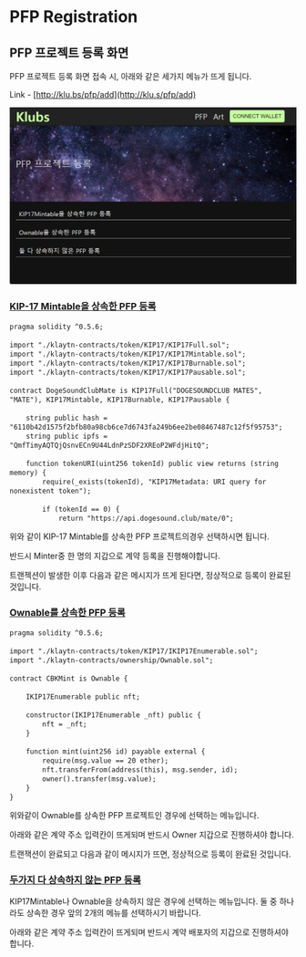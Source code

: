 # PFP Registration

## **PFP 프로젝트 등록 화면**

PFP 프로젝트 등록 화면 접속 시, 아래와 같은 세가지 메뉴가 뜨게 됩니다.

Link - [http://klu.bs/pfp/add](http://klu.s/pfp/add)

![Klubs PFP Registration Main Page](../.gitbook/assets/17L56Ok2S28Si-HmyqcjWQw.png)

### **[KIP-17 Mintable을 상속한 PFP 등록](https://klu.bs/pfp/add-by-minter)**
```
pragma solidity ^0.5.6;

import "./klaytn-contracts/token/KIP17/KIP17Full.sol";
import "./klaytn-contracts/token/KIP17/KIP17Mintable.sol";
import "./klaytn-contracts/token/KIP17/KIP17Burnable.sol";
import "./klaytn-contracts/token/KIP17/KIP17Pausable.sol";

contract DogeSoundClubMate is KIP17Full("DOGESOUNDCLUB MATES", "MATE"), KIP17Mintable, KIP17Burnable, KIP17Pausable {

    string public hash = "6110b42d1575f2bfb80a98cb6ce7d6743fa249b6ee2be08467487c12f5f95753";
    string public ipfs = "QmfTimyAQTQjQsnvECn9U44LdnPzSDF2XREoP2WFdjHitQ";

    function tokenURI(uint256 tokenId) public view returns (string memory) {
        require(_exists(tokenId), "KIP17Metadata: URI query for nonexistent token");
        
        if (tokenId == 0) {
            return "https://api.dogesound.club/mate/0";
```

위와 같이 KIP-17 Mintable를 상속한 PFP 프로젝트의경우 선택하시면 됩니다.

반드시 Minter중 한 명의 지갑으로 계약 등록을 진행해야합니다.

트랜젝션이 발생한 이후 다음과 같은 메시지가 뜨게 된다면, 정상적으로 등록이 완료된 것입니다.


### **[Ownable를 상속한 PFP 등록](http://klu.bs/pfp/add-by-pfp-owner)**
```
pragma solidity ^0.5.6;

import "./klaytn-contracts/token/KIP17/IKIP17Enumerable.sol";
import "./klaytn-contracts/ownership/Ownable.sol";

contract CBKMint is Ownable {

    IKIP17Enumerable public nft;

    constructor(IKIP17Enumerable _nft) public {
        nft = _nft;
    }

    function mint(uint256 id) payable external {
        require(msg.value == 20 ether);
        nft.transferFrom(address(this), msg.sender, id);
        owner().transfer(msg.value);
    }
}
```

위와같이 Ownable를 상속한 PFP 프로젝트인 경우에 선택하는 메뉴입니다.

아래와 같은 계약 주소 입력칸이 뜨게되며 반드시 Owner 지갑으로 진행하셔야 합니다.

트랜잭션이 완료되고 다음과 같이 메시지가 뜨면, 정상적으로 등록이 완료된 것입니다.

### **[두가지 다 상속하지 않는 PFP 등록](http://klu.bs/pfp/propose)**

KIP17Mintable나 Ownable을 상속하지 않은 경우에 선택하는 메뉴입니다. 둘 중 하나라도 상속한 경우 앞의 2개의 메뉴를 선택하시기 바랍니다.

아래와 같은 계약 주소 입력칸이 뜨게되며 반드시 계약 배포자의 지갑으로 진행하셔야 합니다.
